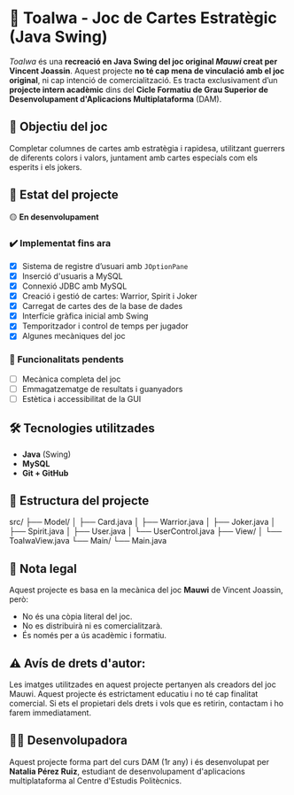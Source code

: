 # 🐾 ToaIwa - Joc de Cartes Estratègic (Java Swing)

_ToaIwa_ és una **recreació en Java Swing del joc original _Mauwi_ creat per Vincent Joassin**. Aquest projecte **no té cap mena de vinculació amb el joc original**, ni cap intenció de comercialització. Es tracta exclusivament d’un **projecte intern acadèmic** dins del **Cicle Formatiu de Grau Superior de Desenvolupament d'Aplicacions Multiplataforma** (DAM).

## 🧠 Objectiu del joc
Completar columnes de cartes amb estratègia i rapidesa, utilitzant guerrers de diferents colors i valors, juntament amb cartes especials com els esperits i els jokers.

## 🚧 Estat del projecte
🟡 **En desenvolupament**

### ✔️ Implementat fins ara
- [x] Sistema de registre d’usuari amb `JOptionPane`
- [x] Inserció d'usuaris a MySQL
- [x] Connexió JDBC amb MySQL
- [x] Creació i gestió de cartes: Warrior, Spirit i Joker
- [x] Carregat de cartes des de la base de dades
- [x] Interfície gràfica inicial amb Swing
- [x] Temporitzador i control de temps per jugador
- [x] Algunes mecàniques del joc

### 🔧 Funcionalitats pendents
- [ ] Mecànica completa del joc
- [ ] Emmagatzematge de resultats i guanyadors
- [ ] Estètica i accessibilitat de la GUI

## 🛠️ Tecnologies utilitzades
- **Java** (Swing)
- **MySQL**
- **Git + GitHub**

## 📂 Estructura del projecte
src/
├── Model/
│ ├── Card.java
│ ├── Warrior.java
│ ├── Joker.java
│ ├── Spirit.java
│ ├── User.java
│ └── UserControl.java
├── View/
│ └── ToaIwaView.java
└── Main/
└── Main.java

## 📌 Nota legal
Aquest projecte es basa en la mecànica del joc **Mauwi** de Vincent Joassin, però:

- No és una còpia literal del joc.
- No es distribuirà ni es comercialitzarà.
- És només per a ús acadèmic i formatiu.

## ⚠️ Avís de drets d'autor:
Les imatges utilitzades en aquest projecte pertanyen als creadors del joc Mauwi. Aquest projecte és estrictament educatiu i no té cap finalitat comercial. Si ets el propietari dels drets i vols que es retirin, contactam i ho farem immediatament.

## 👩‍💻 Desenvolupadora
Aquest projecte forma part del curs DAM (1r any) i és desenvolupat per **Natalia Pérez Ruiz**, estudiant de desenvolupament d'aplicacions multiplataforma al Centre d'Estudis Politècnics.
